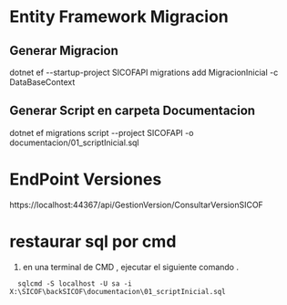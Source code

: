 # Entity Framework Migracion
## Generar Migracion

dotnet ef --startup-project SICOFAPI migrations add MigracionInicial -c DataBaseContext

## Generar Script en carpeta Documentacion

dotnet ef migrations script --project SICOFAPI -o documentacion/01_scriptInicial.sql

# EndPoint Versiones
https://localhost:44367/api/GestionVersion/ConsultarVersionSICOF

# restaurar sql por cmd

1. en una terminal de CMD , ejecutar el siguiente comando . 

~~~
  sqlcmd -S localhost -U sa -i X:\SICOF\backSICOF\documentacion\01_scriptInicial.sql
~~~

